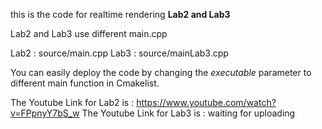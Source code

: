 this is the code for realtime rendering **Lab2 and Lab3**

Lab2 and Lab3 use different main.cpp

Lab2 : source/main.cpp
Lab3 : source/mainLab3.cpp

You can easily deploy the code by changing the *executable* parameter to different main function in Cmakelist.

The Youtube Link for Lab2 is : https://www.youtube.com/watch?v=FPpnyY7bS_w
The Youtube Link for Lab3 is : waiting for uploading


